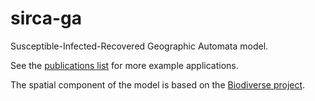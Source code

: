 # sirca-ga
Susceptible-Infected-Recovered Geographic Automata model. 

See the [publications list](https://github.com/shawnlaffan/sirca-ga/wiki/PublicationsList) for more example applications. 

The spatial component of the model is based on the [Biodiverse project](http://purl.org/biodiverse).
